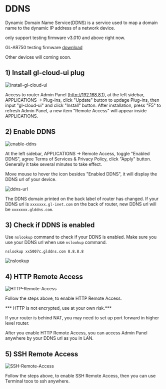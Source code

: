 # DDNS

Dynamic Domain Name Service(DDNS) is a service used to map a domain name to the dynamic IP address of a network device.

only support testing firmware v3.010 and above right now. 

GL-AR750 testing firmware <a href="https://dl.gl-inet.com/firmware/ar750/testing/" target="_blank">download</a>

Other devices will coming soon.

## 1) Install gl-cloud-ui plug

![install-gl-cloud-ui](https://static.gl-inet.com/docs/en/3/app/ddns/install-gl-cloud-ui.png)

Access to router Admin Panel (http://192.168.8.1), at the left sidebar, APPLICATIONS -> Plug-ins,
click "Update" button to updage Plug-ins, then input "gl-cloud-ui" and click "Install" button. After installation, press "F5" to refresh Admin Panel, a new item "Remote Access" will appear inside APPLICATIONS.

## 2) Enable DDNS 

![enable-ddns](https://static.gl-inet.com/docs/en/3/app/ddns/enable-ddns.png)

At the left sidebar, APPLICATIONS -> Remote Access, toggle "Enabled DDNS", agree Terms of Services & Privacy Policy, click "Apply" button.
Generally it take several minutes to take effect.

Move mouse to hover the icon besides "Enabled DDNS", it will display the DDNS url of your device.

![ddns-url](https://static.gl-inet.com/docs/en/3/app/ddns/ddns-url.png)

The DDNS domain printed on the back label of router has changed. If your DDNS url is `xxxxxxx.gl-inet.com` on the back of router, new DDNS url will be `xxxxxxx.glddns.com`. 

## 3) Check if DDNS is enabled

Use `nslookup` command to check if your DDNS is enabled. Make sure you use your DDNS url when use `nslookup` command.

`nslookup xx5007c.glddns.com 8.8.8.8`

![nslookup](https://static.gl-inet.com/docs/en/3/app/ddns/nslookup.png)

## 4) HTTP Remote Access

![HTTP-Remote-Access](https://static.gl-inet.com/docs/en/3/app/ddns/HTTP-Remote-Access.png)

Follow the steps above, to enable HTTP Remote Access. 

*** HTTP is not encrypted, use at your own risk.***

If your router is behind NAT, you may need to set up port forward in higher level router. 

After you enable HTTP Remote Access, you can access Admin Panel anywhere by your DDNS url as you in LAN.

## 5) SSH Remote Access

![SSH-Remote-Access](https://static.gl-inet.com/docs/en/3/app/ddns/SSH-Remote-Access.png)

Follow the steps above, to enable SSH Remote Access, then you can use Terminal toos to ssh anywhere. 